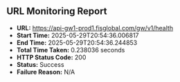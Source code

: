 ## URL Monitoring Report

- **URL:** https://api-gw1-prod1.fisglobal.com/gw/v1/health
- **Start Time:** 2025-05-29T20:54:36.006817
- **End Time:** 2025-05-29T20:54:36.244853
- **Total Time Taken:** 0.238036 seconds
- **HTTP Status Code:** 200
- **Status:** Success
- **Failure Reason:** N/A
